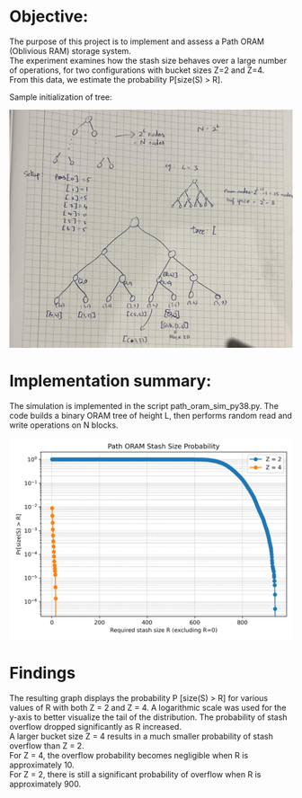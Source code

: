 # Objective:
The purpose of this project is to implement and assess a Path ORAM (Oblivious RAM) storage system.  
The experiment examines how the stash size behaves over a large number of operations, for two configurations with bucket sizes Z=2 and Z=4.  
From this data, we estimate the probability P[size(S) > R].

Sample initialization of tree:

![My Logo](images/sample_tree_init.jpg)

# Implementation summary:
The simulation is implemented in the script path_oram_sim_py38.py. 
The code builds a binary ORAM tree of height L, 
then performs random read and write operations on N blocks.

![Probability_plot](stash_probability_plot.png)

# Findings
The resulting graph displays the probability P [size(S) > R] for various values
of R with both Z = 2 and Z = 4. A logarithmic scale was used for the y-axis to better
visualize the tail of the distribution. The probability of stash overflow dropped significantly as R increased.  
A larger bucket size Z = 4 results in a much smaller probability of stash overflow than Z = 2.  
For Z = 4, the overflow probability becomes negligible when R is approximately 10.  
For Z = 2, there is still a significant probability of overflow when R is approximately 900.
